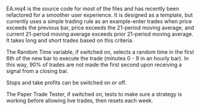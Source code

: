 EA.mq4  is the source code for most of the files and has recently been refactored for a smoother user experience. It is designed as a template, but currently uses a simple trading rule as an example-enter trades when price exceeds the previous bar, price exceeds the 21-period moving average, and current 21-period moving average exceeds prior 21-period moving average. It takes long and short trades based on this criteria.

The Random Time variable, if switched on, selects a random time in the first 6th of the new bar to execute the trade (minutes 0 - 9 in an hourly bar). In this way, 90% of trades are not made the first second upon receiving a signal from a closing bar.

Stops and take profits can be switched on or off.

The Paper Trade Tester, if switched on, tests to make sure a strategy is working before allowing live trades, then resets each week.
